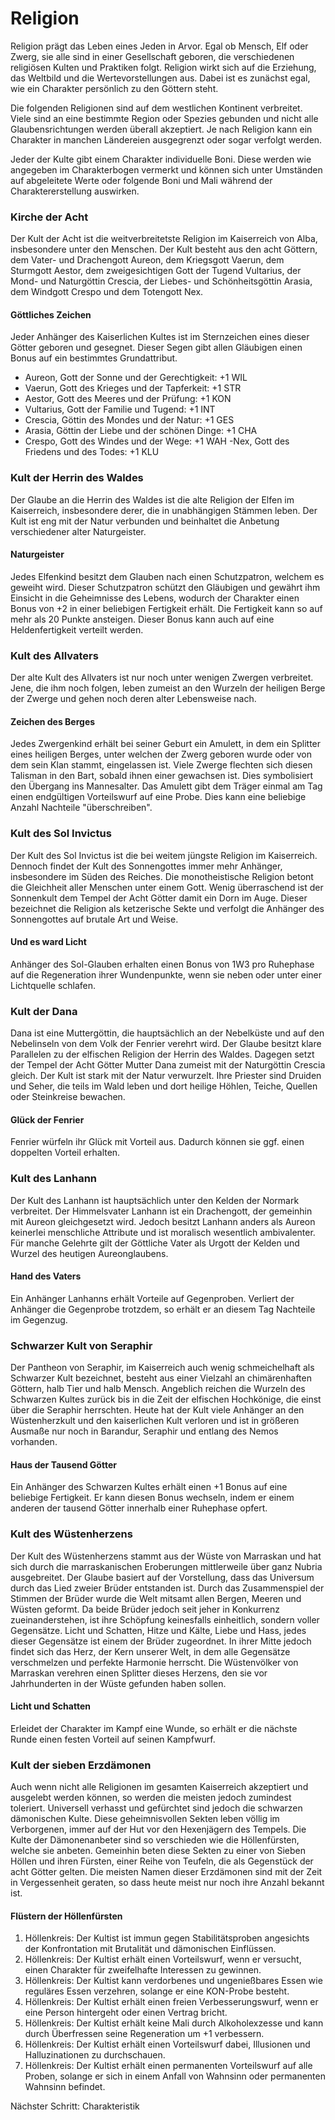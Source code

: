 # Religion
Religion prägt das Leben eines Jeden in Arvor. Egal ob Mensch, Elf oder Zwerg, sie alle sind in einer Gesellschaft geboren, die verschiedenen religiösen Kulten und Praktiken folgt. Religion wirkt sich auf die Erziehung, das Weltbild und die Wertevorstellungen aus. Dabei ist es zunächst egal, wie ein Charakter persönlich zu den Göttern steht.
 
Die folgenden Religionen sind auf dem westlichen Kontinent verbreitet. Viele sind an eine bestimmte Region oder Spezies gebunden und nicht alle Glaubensrichtungen werden überall akzeptiert. Je nach Religion kann ein Charakter in manchen Ländereien ausgegrenzt oder sogar verfolgt werden.
 
Jeder der Kulte gibt einem Charakter individuelle Boni. Diese werden wie angegeben im Charakterbogen vermerkt und können sich unter Umständen auf abgeleitete Werte oder folgende Boni und Mali während der Charaktererstellung auswirken.
 
 
 
 
 
### Kirche der Acht
 
 
Der Kult der Acht ist die weitverbreitetste Religion im Kaiserreich von Alba, insbesondere unter den Menschen. Der Kult besteht aus den acht Göttern, dem Vater- und Drachengott Aureon, dem Kriegsgott Vaerun, dem Sturmgott Aestor, dem zweigesichtigen Gott der Tugend Vultarius, der Mond- und Naturgöttin Crescia, der Liebes- und Schönheitsgöttin Arasia, dem Windgott Crespo und dem Totengott Nex.
 
#### Göttliches Zeichen
 
Jeder Anhänger des Kaiserlichen Kultes ist im Sternzeichen eines dieser Götter geboren und gesegnet. Dieser Segen gibt allen Gläubigen einen Bonus auf ein bestimmtes Grundattribut.
 
- Aureon, Gott der Sonne und der Gerechtigkeit: +1 WIL
- Vaerun, Gott des Krieges und der Tapferkeit: +1 STR
- Aestor, Gott des Meeres und der Prüfung: +1 KON
- Vultarius, Gott der Familie und Tugend: +1 INT
- Crescia, Göttin des Mondes und der Natur: +1 GES
- Arasia, Göttin der Liebe und der schönen Dinge: +1 CHA
- Crespo, Gott des Windes und der Wege: +1 WAH
 -Nex, Gott des Friedens und des Todes: +1 KLU
 
 
 
### Kult der Herrin des Waldes
 
Der Glaube an die Herrin des Waldes ist die alte Religion der Elfen im Kaiserreich, insbesondere derer, die in unabhängigen Stämmen leben. Der Kult ist eng mit der Natur verbunden und beinhaltet die Anbetung verschiedener alter Naturgeister.
 
#### Naturgeister
 
Jedes Elfenkind besitzt dem Glauben nach einen Schutzpatron, welchem es geweiht wird. Dieser Schutzpatron schützt den Gläubigen und gewährt ihm Einsicht in die Geheimnisse des Lebens, wodurch der Charakter einen Bonus von +2 in einer beliebigen Fertigkeit erhält. Die Fertigkeit kann so auf mehr als 20 Punkte ansteigen. Dieser Bonus kann auch auf eine Heldenfertigkeit verteilt werden.
 
 
 
### Kult des Allvaters
 
Der alte Kult des Allvaters ist nur noch unter wenigen Zwergen verbreitet. Jene, die ihm noch folgen, leben zumeist an den Wurzeln der heiligen Berge der Zwerge und gehen noch deren alter Lebensweise nach.
 
#### Zeichen des Berges
 
Jedes Zwergenkind erhält bei seiner Geburt ein Amulett, in dem ein Splitter eines heiligen Berges, unter welchen der Zwerg geboren wurde oder von dem sein Klan stammt, eingelassen ist. Viele Zwerge flechten sich diesen Talisman in den Bart, sobald ihnen einer gewachsen ist. Dies symbolisiert den Übergang ins Mannesalter. Das Amulett gibt dem Träger einmal am Tag einen endgültigen Vorteilswurf auf eine Probe. Dies kann eine beliebige Anzahl Nachteile "überschreiben".
 
 
 
### Kult des Sol Invictus
 
Der Kult des Sol Invictus ist die bei weitem jüngste Religion im Kaiserreich. Dennoch findet der Kult des Sonnengottes immer mehr Anhänger, insbesondere im Süden des Reiches. Die monotheistische Religion betont die Gleichheit aller Menschen unter einem Gott. Wenig überraschend ist der Sonnenkult dem Tempel der Acht Götter damit ein Dorn im Auge. Dieser bezeichnet die Religion als ketzerische Sekte und verfolgt die Anhänger des Sonnengottes auf brutale Art und Weise.
 
#### Und es ward Licht
 
Anhänger des Sol-Glauben erhalten einen Bonus von 1W3 pro Ruhephase auf die Regeneration ihrer Wundenpunkte, wenn sie neben oder unter einer Lichtquelle schlafen.
 
 
 
### Kult der Dana
 
Dana ist eine Muttergöttin, die hauptsächlich an der Nebelküste und auf den Nebelinseln von dem Volk der Fenrier verehrt wird. Der Glaube besitzt klare Parallelen zu der elfischen Religion der Herrin des Waldes. Dagegen setzt der Tempel der Acht Götter Mutter Dana zumeist mit der Naturgöttin Crescia gleich. Der Kult ist stark mit der Natur verwurzelt. Ihre Priester sind Druiden und Seher, die teils im Wald leben und dort heilige Höhlen, Teiche, Quellen oder Steinkreise bewachen.
 
#### Glück der Fenrier
 
Fenrier würfeln ihr Glück mit Vorteil aus. Dadurch können sie ggf. einen doppelten Vorteil erhalten.
 
 
 
### Kult des Lanhann
 
Der Kult des Lanhann ist hauptsächlich unter den Kelden der Normark verbreitet. Der Himmelsvater Lanhann ist ein Drachengott, der gemeinhin mit Aureon gleichgesetzt wird. Jedoch besitzt Lanhann anders als Aureon keinerlei menschliche Attribute und ist moralisch wesentlich ambivalenter. Für manche Gelehrte gilt der Göttliche Vater als Urgott der Kelden und Wurzel des heutigen Aureonglaubens.
 
#### Hand des Vaters
 
Ein Anhänger Lanhanns erhält Vorteile auf Gegenproben. Verliert der Anhänger die Gegenprobe trotzdem, so erhält er an diesem Tag Nachteile im Gegenzug.
 
 
 
### Schwarzer Kult von Seraphir
 
Der Pantheon von Seraphir, im Kaiserreich auch wenig schmeichelhaft als Schwarzer Kult bezeichnet, besteht aus einer Vielzahl an chimärenhaften Göttern, halb Tier und halb Mensch. Angeblich reichen die Wurzeln des Schwarzen Kultes zurück bis in die Zeit der elfischen Hochkönige, die einst über die Seraphir herrschten. Heute hat der Kult viele Anhänger an den Wüstenherzkult und den kaiserlichen Kult verloren und ist in größeren Ausmaße nur noch in Barandur, Seraphir und entlang des Nemos vorhanden.
 
#### Haus der Tausend Götter
 
Ein Anhänger des Schwarzen Kultes erhält einen +1 Bonus auf eine beliebige Fertigkeit. Er kann diesen Bonus wechseln, indem er einem anderen der tausend Götter innerhalb einer Ruhephase opfert.
 
 
 
### Kult des Wüstenherzens
 
Der Kult des Wüstenherzens stammt aus der Wüste von Marraskan und hat sich durch die marraskanischen Eroberungen mittlerweile über ganz Nubria ausgebreitet. Der Glaube basiert auf der Vorstellung, dass das Universum durch das Lied zweier Brüder entstanden ist. Durch das Zusammenspiel der Stimmen der Brüder wurde die Welt mitsamt allen Bergen, Meeren und Wüsten geformt. Da beide Brüder jedoch seit jeher in Konkurrenz zueinanderstehen, ist ihre Schöpfung keinesfalls einheitlich, sondern voller Gegensätze. Licht und Schatten, Hitze und Kälte, Liebe und Hass, jedes dieser Gegensätze ist einem der Brüder zugeordnet. In ihrer Mitte jedoch findet sich das Herz, der Kern unserer Welt, in dem alle Gegensätze verschmelzen und perfekte Harmonie herrscht. Die Wüstenvölker von Marraskan verehren einen Splitter dieses Herzens, den sie vor Jahrhunderten in der Wüste gefunden haben sollen.
 
#### Licht und Schatten
 
Erleidet der Charakter im Kampf eine Wunde, so erhält er die nächste Runde einen festen Vorteil auf seinen Kampfwurf.
 
 
 
### Kult der sieben Erzdämonen
 
Auch wenn nicht alle Religionen im gesamten Kaiserreich akzeptiert und ausgelebt werden können, so werden die meisten jedoch zumindest toleriert. Universell verhasst und gefürchtet sind jedoch die schwarzen dämonischen Kulte. Diese geheimnisvollen Sekten leben völlig im Verborgenen, immer auf der Hut vor den Hexenjägern des Tempels. Die Kulte der Dämonenanbeter sind so verschieden wie die Höllenfürsten, welche sie anbeten. Gemeinhin beten diese Sekten zu einer von Sieben Höllen und ihren Fürsten, einer Reihe von Teufeln, die als Gegenstück der acht Götter gelten. Die meisten Namen dieser Erzdämonen sind mit der Zeit in Vergessenheit geraten, so dass heute meist nur noch ihre Anzahl bekannt ist.
 
#### Flüstern der Höllenfürsten
 
1. Höllenkreis: Der Kultist ist immun gegen Stabilitätsproben angesichts der Konfrontation mit Brutalität und dämonischen Einflüssen.
2. Höllenkreis: Der Kultist erhält einen Vorteilswurf, wenn er versucht, einen Charakter für zweifelhafte Interessen zu gewinnen.
3. Höllenkreis: Der Kultist kann verdorbenes und ungenießbares Essen wie reguläres Essen verzehren, solange er eine KON-Probe besteht.
4. Höllenkreis: Der Kultist erhält einen freien Verbesserungswurf, wenn er eine Person hintergeht oder einen Vertrag bricht.
5. Höllenkreis: Der Kultist erhält keine Mali durch Alkoholexzesse und kann durch Überfressen seine Regeneration um +1 verbessern.
6. Höllenkreis: Der Kultist erhält einen Vorteilswurf dabei, Illusionen und Halluzinationen zu durchschauen.
7. Höllenkreis: Der Kultist erhält einen permanenten Vorteilswurf auf alle Proben, solange er sich in einem Anfall von Wahnsinn oder permanenten Wahnsinn befindet.
 
 
 
Nächster Schritt: Charakteristik
